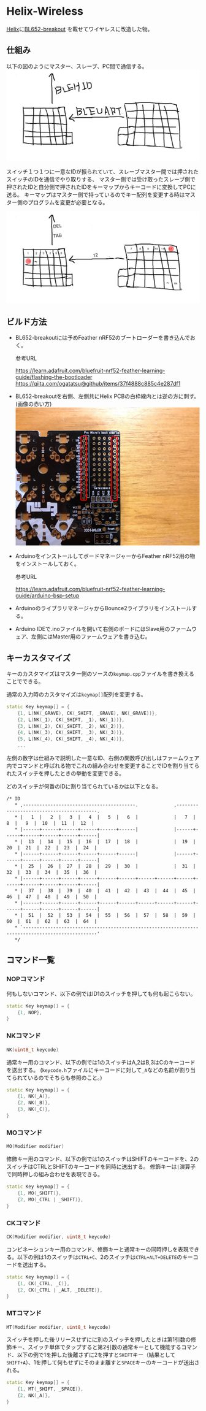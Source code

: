 # Helix-Wireless

[Helix](https://github.com/MakotoKurauchi/helix)に[BL652-breakout](https://github.com/ogatatsu/BL652-breakout)
を載せてワイヤレスに改造した物。

## 仕組み
以下の図のようにマスター、スレーブ、PC間で通信する。
![1](./images/1.jpg)

スイッチ１つ１つに一意なIDが振られていて、スレーブマスター間では押されたスイッチのIDを通信でやり取りする、
マスター側では受け取ったスレーブ側で押されたIDと自分側で押されたIDをキーマップからキーコードに変換してPCに送る。
キーマップはマスター側で持っているのでキー配列を変更する時はマスター側のプログラムを変更が必要となる。

![3](./images/3.jpg)

## ビルド方法
- BL652-breakoutには予めFeather nRF52のブートローダーを書き込んでおく。

  参考URL
  
  https://learn.adafruit.com/bluefruit-nrf52-feather-learning-guide/flashing-the-bootloader
  https://qiita.com/ogatatsu@github/items/37f4888c885c4e287df1

- BL652-breakoutを右側、左側共にHelix PCBの白枠線内とは逆の方に刺す。(画像の赤い方)
  ![2](./images/2.jpg)

- ArduinoをインストールしてボードマネージャーからFeather nRF52用の物をインストールしておく。

  参考URL

  https://learn.adafruit.com/bluefruit-nrf52-feather-learning-guide/arduino-bsp-setup

- ArduinoのライブラリマネージャからBounce2ライブラリをインストールする。
- Arduino IDEで.inoファイルを開いて右側のボードにはSlave用のファームウェア、左側にはMaster用のファームウェアを書き込む。

## キーカスタマイズ
キーのカスタマイズはマスター側のソースの`keymap.cpp`ファイルを書き換えることでできる。

通常の入力時のカスタマイズは`keymap[]`配列を変更する。

```c++
static Key keymap[] = {
    {1, L(NK(_GRAVE), CK(_SHIFT, _GRAVE), NK(_GRAVE))},
    {2, L(NK(_1), CK(_SHIFT, _1), NK(_1))},
    {3, L(NK(_2), CK(_SHIFT, _2), NK(_2))},
    {4, L(NK(_3), CK(_SHIFT, _3), NK(_3))},
    {5, L(NK(_4), CK(_SHIFT, _4), NK(_4))},
    ...
```

左側の数字は仕組みで説明した一意なID、右側の関数呼び出しはファームウェア内でコマンドと呼ばれる物でこれの組み合わせを変更することでIDを割り当てられたスイッチを押したときの挙動を変更できる。

どのスイッチが何番のIDに割り当てられているかは以下となる。

```
/* ID
   * ,-----------------------------------------.             ,-----------------------------------------.
   * |   1  |   2  |   3  |   4  |   5  |   6  |             |   7  |   8  |   9  |  10  |  11  |  12  |
   * |------+------+------+------+------+------|             |------+------+------+------+------+------|
   * |  13  |  14  |  15  |  16  |  17  |  18  |             |  19  |  20  |  21  |  22  |  23  |  24  |
   * |------+------+------+------+------+------|             |------+------+------+------+------+------|
   * |  25  |  26  |  27  |  28  |  29  |  30  |             |  31  |  32  |  33  |  34  |  35  |  36  |
   * |------+------+------+------+------+------+------+------+------+------+------+------+------+------|
   * |  37  |  38  |  39  |  40  |  41  |  42  |  43  |  44  |  45  |  46  |  47  |  48  |  49  |  50  |
   * |------+------+------+------+------+------+------+------+------+------+------+------+------+------|
   * |  51  |  52  |  53  |  54  |  55  |  56  |  57  |  58  |  59  |  60  |  61  |  62  |  63  |  64  |
   * `-------------------------------------------------------------------------------------------------'
   */
```

## コマンド一覧
### NOPコマンド
何もしないコマンド、以下の例ではID1のスイッチを押しても何も起こらない。
```c++
static Key keymap[] = {
    {1, NOP},
}
```

### NKコマンド
```c++
NK(uint8_t keycode)
```
通常キー用のコマンド、以下の例では1のスイッチはA,2はB,3はCのキーコードを送出する。
(`keycode.h`ファイルにキーコードに対して`_A`などの名前が割り当てられているのでそちらも参照のこと。)
```c++
static Key keymap[] = {
    {1, NK(_A)},
    {2, NK(_B)},
    {3, NK(_C)},
}
```

### MOコマンド
```c++
MO(Modifier modifier)
```
修飾キー用のコマンド、以下の例では1のスイッチはSHIFTのキーコードを、2のスイッチはCTRLとSHIFTのキーコードを同時に送出する。
修飾キーは`|`演算子で同時押しの組み合わせを表現できる。
```c++
static Key keymap[] = {
    {1, MO(_SHIFT)},
    {2, MO(_CTRL | _SHIFT)},
}
```

### CKコマンド
```c++
CK(Modifier modifier, uint8_t keycode)
```
コンビネーションキー用のコマンド、修飾キーと通常キーの同時押しを表現できる。以下の例は1のスイッチは`CTRL+C`、2のスイッチは`CTRL+ALT+DELETE`のキーコードを送出する。
```c++
static Key keymap[] = {
    {1, CK(_CTRL, _C)},
    {2, CK(_CTRL | _ALT, _DELETE)},
}
```

### MTコマンド
```c++
MT(Modifier modifier, uint8_t keycode)
```
スイッチを押した後リリースせずにに別のスイッチを押したときは第1引数の修飾キー、スイッチ単体でタップすると第2引数の通常キーとして機能するコマンド、以下の例で1を押した後離さずに2を押すと`SHIFT`キー（結果として`SHIFT+A`）、1を押して何もせずにそのまま離すと`SPACE`キーのキーコードが送出される。

```c++
static Key keymap[] = {
    {1, MT(_SHIFT, _SPACE)},
    {2, NK(_A)},
}
```
